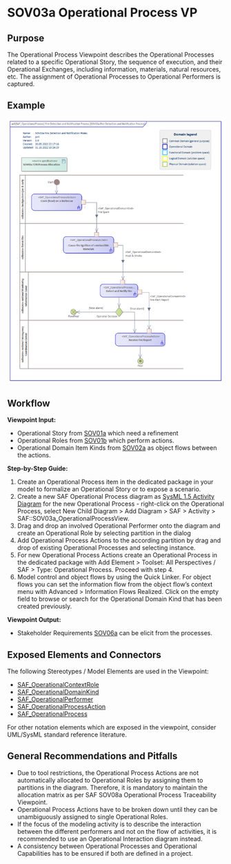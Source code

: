 # SOV03a Operational Process VP

## Purpose
The Operational Process Viewpoint describes the Operational Processes related to a specific Operational Story, the sequence of execution, and their Operational Exchanges, including information, materials, natural resources, etc. The assignment of Operational Processes to Operational Performers is captured.

## Example
![SOV03a](../pics/SOV03a-example.png)

## Workflow
**Viewpoint Input:**
* Operational Story from [SOV01a](Operational-Story-Viewpoint.md) which need a refinement
* Operational Roles from [SOV01b](Operational-Context-Definition-Viewpoint.md) which perform actions.
* Operational Domain Item Kinds from [SOV02a](Operational-Domain-Item-Kind-Viewpoint.md) as object flows between the actions.

**Step-by-Step Guide:**
1.	Create an Operational Process item in the dedicated package in your model to formalize an Operational Story or to expose a scenario.
2.	Create a new SAF Operational Process diagram as [SysML 1.5 Activity Diagram](https://sparxsystems.com/enterprise_architect_user_guide/16.1/modeling_languages/sysml_activity_diagram.html) for the new Operational Process - right-click on the Operational Process, select New Child Diagram > Add Diagram > SAF > Activity > SAF::SOV03a_OperationalProcessView.
3.	Drag and drop an involved Operational Performer onto the diagram and create an Operational Role by selecting partition in the dialog
4.	Add Operational Process Actions to the according partition by drag and drop of existing Operational Processes and selecting instance.
5.	For new Operational Process Actions create an Operational Process in the dedicated package with Add Element > Toolset: All Perspectives / SAF > Type: Operational Process. Proceed with step 4.
6.	Model control and object flows by using the Quick Linker. For object flows you can set the information flow from the object flow’s context menu with Advanced > Information Flows Realized. Click on the empty field to browse or search for the Operational Domain Kind that has been created previously.

**Viewpoint Output:**
* Stakeholder Requirements [SOV06a](Stakeholder-Requirements-Viewpoint.md) can be elicit from the processes.

## Exposed Elements and Connectors
The following Stereotypes / Model Elements are used in the Viewpoint:
* [SAF_OperationalContextRole](https://github.com/GfSE/SAF-Specification/blob/TdSE2023/stereotypes.md#SAF_OperationalContextRole)
* [SAF_OperationalDomainKind](https://github.com/GfSE/SAF-Specification/blob/TdSE2023/stereotypes.md#SAF_OperationalDomainKind)
* [SAF_OperationalPerformer](https://github.com/GfSE/SAF-Specification/blob/TdSE2023/stereotypes.md#SAF_OperationalPerformer)
* [SAF_OperationalProcessAction](https://github.com/GfSE/SAF-Specification/blob/TdSE2023/stereotypes.md#SAF_OperationalProcessAction)
* [SAF_OperationalProcess](https://github.com/GfSE/SAF-Specification/blob/TdSE2023/stereotypes.md#SAF_OperationalProcess)

For other notation elements which are exposed in the viewpoint, consider UML/SysML standard reference literature.

## General Recommendations and Pitfalls
* Due to tool restrictions, the Operational Process Actions are not automatically allocated to Operational Roles by assigning them to partitions in the diagram. Therefore, it is mandatory to maintain the allocation matrix as per SAF SOV08a Operational Process Traceability Viewpoint.
* Operational Process Actions have to be broken down until they can be unambiguously assigned to single Operational Roles.
* If the focus of the modeling activity is to describe the interaction between the different performers and not on the flow of activities, it is recommended to use an Operational Interaction diagram instead.
* A consistency between Operational Processes and Operational Capabilities has to be ensured if both are defined in a project.
